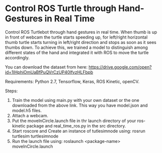 # Control ROS Turtle through Hand-Gestures in Real Time
Control ROS Turtlebot through hand gestures in real time. When thumb is up in front of webcam the turtle starts speeding up, for left/right horizontal thumb turtle starts turning in left/right direction and stops as soon as it sees thumbs down. To achieve this, we trained a model to distinguish among different states of the hand and integrated it with ROS to move the turtle accordingly.

You can download the dataset from here:
https://drive.google.com/open?id=1IHphiOmUaBfPuQVrCzUP40lfvzHLFbpb

Requirements:
Python 2.7,
Tensorflow,
Keras,
ROS Kinetic,
openCV.

Steps:
1. Train the model using main.py with your own dataset or the one downloaded from the above link. This way you have model.json and model.h5 files.
2. Attach a webcam.
3. Put the moveInCircle.launch file in thr launch directory of your ros-kinetic package and real_time_ros.py in the src directory.
4. Start roscore and Create an instance of tutlesimnode using: rosrun turtlesim turtlesimnode
5. Run the launch file using: roslaunch \<package-name\> moveInCircle.launch
